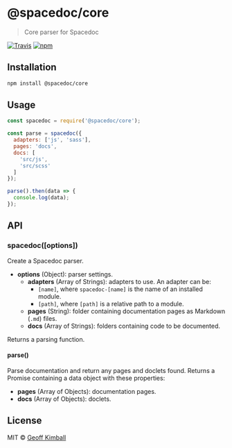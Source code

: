 # @spacedoc/core

> Core parser for Spacedoc

[![Travis](https://img.shields.io/travis/gakimball/spacedoc.svg?maxAge=2592000)](https://travis-ci.org/gakimball/spacedoc) [![npm](https://img.shields.io/npm/v/spacedoc.svg?maxAge=2592000)](https://www.npmjs.com/package/spacedoc)

## Installation

```bash
npm install @spacedoc/core
```

## Usage

```js
const spacedoc = require('@spacedoc/core');

const parse = spacedoc({
  adapters: ['js', 'sass'],
  pages: 'docs',
  docs: [
    'src/js',
    'src/scss'
  ]
});

parse().then(data => {
  console.log(data);
});
```

## API

### spacedoc([options])

Create a Spacedoc parser.

- **options** (Object): parser settings.
  - **adapters** (Array of Strings): adapters to use. An adapter can be:
    - `[name]`, where `spacedoc-[name]` is the name of an installed module.
    - `[path]`, where `[path]` is a relative path to a module.
  - **pages** (String): folder containing documentation pages as Markdown (`.md`) files.
  - **docs** (Array of Strings): folders containing code to be documented.

Returns a parsing function.

#### parse()

Parse documentation and return any pages and doclets found. Returns a Promise containing a data object with these properties:

- **pages** (Array of Objects): documentation pages.
- **docs** (Array of Objects): doclets.

## License

MIT &copy; [Geoff Kimball](http://geoffkimball.com)
